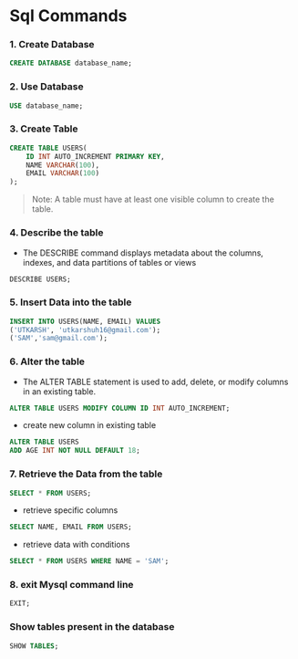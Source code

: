 # Sql Commands 

### 1. Create Database 

```sql
CREATE DATABASE database_name;
```

### 2. Use Database 

```sql
USE database_name;
```

### 3. Create Table 

```sql 
CREATE TABLE USERS(
    ID INT AUTO_INCREMENT PRIMARY KEY,
    NAME VARCHAR(100),
    EMAIL VARCHAR(100)
);
```
>Note: A table must have at least one visible column to create the table.

### 4. Describe the table 
- The DESCRIBE command displays metadata about the columns, indexes, and data partitions of tables or views

```sql
DESCRIBE USERS;
```

### 5. Insert Data into the table 

```sql
INSERT INTO USERS(NAME, EMAIL) VALUES 
('UTKARSH', 'utkarshuh16@gmail.com');
('SAM','sam@gmail.com');
```

### 6. Alter the table 
- The ALTER TABLE statement is used to add, delete, or modify columns in an existing table.

```sql
ALTER TABLE USERS MODIFY COLUMN ID INT AUTO_INCREMENT;
```
- create new column in existing table

```sql 
ALTER TABLE USERS 
ADD AGE INT NOT NULL DEFAULT 18;
```

### 7. Retrieve the Data from the table

```sql
SELECT * FROM USERS; 
```

- retrieve specific columns 
```sql 
SELECT NAME, EMAIL FROM USERS;
```

- retrieve data with conditions 
```sql 
SELECT * FROM USERS WHERE NAME = 'SAM';

```

### 8. exit Mysql command line 
```sql 
EXIT;
```
### Show tables present in the database
```sql 
SHOW TABLES;
```